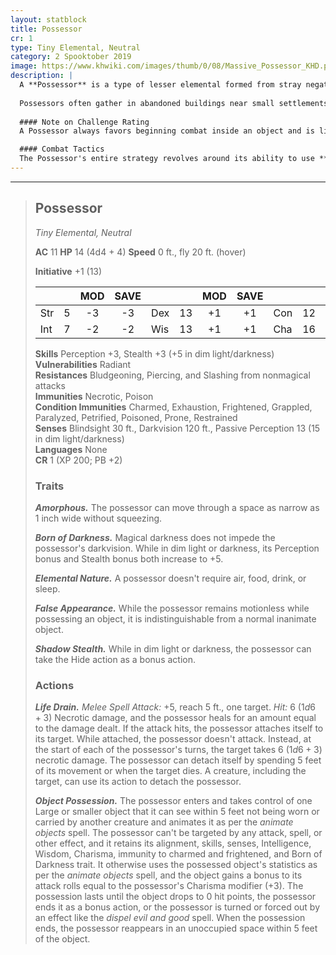 ```yaml
---
layout: statblock
title: Possessor
cr: 1
type: Tiny Elemental, Neutral
category: 2 Spooktober 2019
image: https://www.khwiki.com/images/thumb/0/08/Massive_Possessor_KHD.png/180px-Massive_Possessor_KHD.png
description: |
  A **Possessor** is a type of lesser elemental formed from stray negative emotions and thoughts that have coalesced over a long period of time. It is emotionless and acts purely on instinct to survive by draining the life force of living creatures it comes across. The creature is frail in its naked form, and thus relies on its **Object Possession** ability to beat its prey into submission before moving in to safely feed.
  
  Possessors often gather in abandoned buildings near small settlements, lying in wait for curious individuals to investigate rumors of "the old haunted house on the hill."
  
  #### Note on Challenge Rating
  A Possessor always favors beginning combat inside an object and is likely to surprise the adventuring party given its **False Appearance** trait. Treat the possessor as a **CR 3** (700 XP) if it begins combat already possessing an object.

  #### Combat Tactics
  The Possessor's entire strategy revolves around its ability to use **Object Possession** to gain a protective shell and increase its lethality. It uses its natural stealth from **Born of Darkness** to lie in wait (**False Appearance**). Once possessing an object, it attacks aggressively. When the object is defeated, the possessor quickly uses **Life Drain** to attach itself to a target, draining life and healing itself, while relying on its **Amorphous** and damage immunities to survive.
---
```


___
> ## Possessor
> *Tiny Elemental, Neutral*
> 
> **AC** 11 **HP** 14 (4d4 + 4) **Speed** 0 ft., fly 20 ft. (hover)
> 
> **Initiative** +1 (13)
>
> | | | MOD | SAVE | | | MOD | SAVE | | | MOD | SAVE |
> |:--|:-:|:----:|:----:|:--|:-:|:----:|:----:|:--|:-:|:----:|:----:|
> |Str| 5| -3 | -3 |Dex| 13| +1 | +1 |Con| 12| +1 | +1 |
> |Int| 7| -2 | -2 |Wis| 13| +1 | +1 |Cha| 16| +3 | +3 |
>
> **Skills** Perception +3, Stealth +3 (+5 in dim light/darkness)  
> **Vulnerabilities** Radiant  
> **Resistances** Bludgeoning, Piercing, and Slashing from nonmagical attacks  
> **Immunities** Necrotic, Poison  
> **Condition Immunities** Charmed, Exhaustion, Frightened, Grappled, Paralyzed, Petrified, Poisoned, Prone, Restrained  
> **Senses** Blindsight 30 ft., Darkvision 120 ft., Passive Perception 13 (15 in dim light/darkness)  
> **Languages** None  
> **CR** 1 (XP 200; PB +2)
>
> ### Traits
>
> ***Amorphous.*** The possessor can move through a space as narrow as 1 inch wide without squeezing.
>
> ***Born of Darkness.*** Magical darkness does not impede the possessor's darkvision. While in dim light or darkness, its Perception bonus and Stealth bonus both increase to +5.
>
> ***Elemental Nature.*** A possessor doesn't require air, food, drink, or sleep.
>
> ***False Appearance.*** While the possessor remains motionless while possessing an object, it is indistinguishable from a normal inanimate object.
>
> ***Shadow Stealth.*** While in dim light or darkness, the possessor can take the Hide action as a bonus action.
>
> ### Actions
>
> ***Life Drain.*** *Melee Spell Attack:* +5, reach 5 ft., one target. *Hit:* 6 ($1d6 + 3$) Necrotic damage, and the possessor heals for an amount equal to the damage dealt. If the attack hits, the possessor attaches itself to its target. While attached, the possessor doesn't attack. Instead, at the start of each of the possessor's turns, the target takes 6 ($1d6 + 3$) necrotic damage. The possessor can detach itself by spending 5 feet of its movement or when the target dies. A creature, including the target, can use its action to detach the possessor.
>
> ***Object Possession.*** The possessor enters and takes control of one Large or smaller object that it can see within 5 feet not being worn or carried by another creature and animates it as per the *animate objects* spell. The possessor can't be targeted by any attack, spell, or other effect, and it retains its alignment, skills, senses, Intelligence, Wisdom, Charisma, immunity to charmed and frightened, and Born of Darkness trait. It otherwise uses the possessed object's statistics as per the *animate objects* spell, and the object gains a bonus to its attack rolls equal to the possessor's Charisma modifier (+3). The possession lasts until the object drops to 0 hit points, the possessor ends it as a bonus action, or the possessor is turned or forced out by an effect like the *dispel evil and good* spell. When the possession ends, the possessor reappears in an unoccupied space within 5 feet of the object.